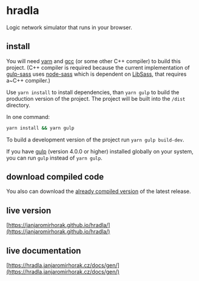# hradla
Logic network simulator that runs in your browser.

## install
You will need [yarn](https://yarnpkg.com/) and [gcc](https://gcc.gnu.org/) (or some other C++ compiler) to build this project. (C++ compiler is required because the current implementation of [gulp-sass](https://github.com/dlmanning/gulp-sass) uses [node-sass](https://github.com/sass/node-sass) which
is dependent on [LibSass](https://github.com/sass/libsass), that requires a~C++ compiler.)

Use `yarn install` to install dependencies, than `yarn gulp` to build the production version of the project.
The project will be built into the `/dist` directory.

In one command:
```bash
yarn install && yarn gulp
```

To build a development version of the project run `yarn gulp build-dev`.

If you have [gulp](https://github.com/gulpjs/gulp) (version 4.0.0 or higher) installed globally on your system,
you can run `gulp` instead of `yarn gulp`.

## download compiled code
You also can download the [already compiled version](https://github.com/janjaromirhorak/hradla/releases/latest) of the latest release.

## live version
[https://janjaromirhorak.github.io/hradla/](https://janjaromirhorak.github.io/hradla/)

## live documentation
[https://hradla.janjaromirhorak.cz/docs/gen/](https://hradla.janjaromirhorak.cz/docs/gen/)
